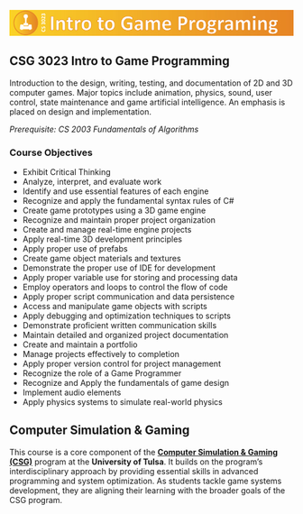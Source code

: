 ![CSG 3023 Intro to Game Programming ](imgs/CSG-3023-Logo.jpg)
## CSG 3023 Intro to Game Programming

Introduction to the design, writing, testing, and documentation of 2D and 3D computer games. Major topics
include animation, physics, sound, user control, state maintenance and game artificial intelligence. An emphasis
is placed on design and implementation.

*Prerequisite: CS 2003 Fundamentals of Algorithms*

### Course Objectives

- Exhibit Critical Thinking
- Analyze, interpret, and evaluate work
- Identify and use essential features of each engine
- Recognize and apply the fundamental syntax rules of C#
- Create game prototypes using a 3D game engine
- Recognize and maintain proper project organization
- Create and manage real-time engine projects
- Apply real-time 3D development principles
- Apply proper use of prefabs
- Create game object materials and textures
- Demonstrate the proper use of IDE for development
- Apply proper variable use for storing and processing data
- Employ operators and loops to control the flow of code
- Apply proper script communication and data persistence
- Access and manipulate game objects with scripts
- Apply debugging and optimization techniques to scripts
- Demonstrate proficient written communication skills
- Maintain detailed and organized project documentation
- Create and maintain a portfolio
- Manage projects effectively to completion
- Apply proper version control for project management
- Recognize the role of a Game Programmer
- Recognize and Apply the fundamentals of game design
- Implement audio elements
- Apply physics systems to simulate real-world physics

## Computer Simulation & Gaming 
This course is a core component of the [**Computer Simulation & Gaming (CSG)**](https://utulsa.edu/programs/computer-simulation-gaming/) program at the **University of Tulsa**. It builds on the program’s interdisciplinary approach by providing essential skills in advanced programming and system optimization. As students tackle game systems development, they are aligning their learning with the broader goals of the CSG program.
